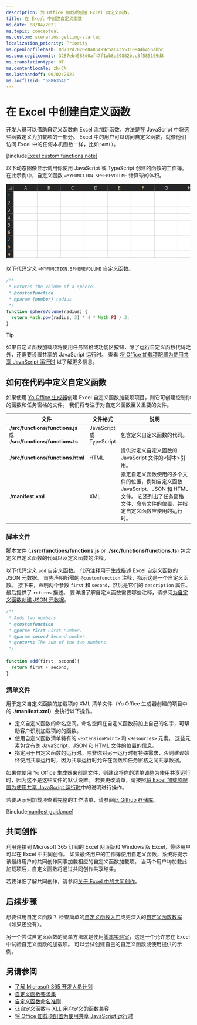 ```yaml
---
description: 为 Office 加载项创建 Excel 自定义函数。
title: 在 Excel 中创建自定义函数
ms.date: 08/04/2021
ms.topic: conceptual
ms.custom: scenarios:getting-started
localization_priority: Priority
ms.openlocfilehash: 8d702d7820e8a85499c5a64355310844b456abbc
ms.sourcegitcommit: 3287eb4588d0af47f1ab8a59882bcc3f585169d8
ms.translationtype: HT
ms.contentlocale: zh-CN
ms.lasthandoff: 09/02/2021
ms.locfileid: "58863546"
---
```

# <a name="create-custom-functions-in-excel"></a>在 Excel 中创建自定义函数

开发人员可以借助自定义函数向 Excel 添加新函数，方法是在 JavaScript 中将这些函数定义为加载项的一部分。 Excel 中的用户可以访问自定义函数，就像他们访问 Excel 中的任何本机函数一样，比如 `SUM()`。

[!include[Excel custom functions note](../includes/excel-custom-functions-note.md)]

以下动态图像显示调用你使用 JavaScript 或 TypeScript 创建的函数的工作簿。 在此示例中，自定义函数 `=MYFUNCTION.SPHEREVOLUME` 计算球的体积。

![显示最终用户插入 MYFUNCTION 的动画图像。将 SPHEREVOLUME 自定义函数放入 Excel 工作表的单元格中。](../images/SphereVolumeNew.gif)

以下代码定义 `=MYFUNCTION.SPHEREVOLUME` 自定义函数。

```js
/**
 * Returns the volume of a sphere.
 * @customfunction
 * @param {number} radius
 */
function sphereVolume(radius) {
  return Math.pow(radius, 3) * 4 * Math.PI / 3;
}
```

> [!TIP]
> 如果自定义函数加载项将使用任务窗格或功能区按钮，除了运行自定义函数代码之外，还需要设置共享的 JavaScript 运行时。 查看 [将 Office 加载项配置为使用共享 JavaScript 运行时](../develop/configure-your-add-in-to-use-a-shared-runtime.md) 以了解更多信息。

## <a name="how-a-custom-function-is-defined-in-code"></a>如何在代码中定义自定义函数

如果使用 [Yo Office 生成器](https://github.com/OfficeDev/generator-office)创建 Excel 自定义函数加载项项目，则它可创建控制你的函数和任务窗格的文件。 我们将专注于对自定义函数至关重要的文件。

| 文件 | 文件格式 | 说明 |
|------|-------------|-------------|
| **./src/functions/functions.js**<br/>或<br/>**./src/functions/functions.ts** | JavaScript<br/>或<br/>TypeScript | 包含定义自定义函数的代码。 |
| **./src/functions/functions.html** | HTML | 提供对定义自定义函数的 JavaScript 文件的&lt;脚本&gt;引用。 |
| **./manifest.xml** | XML | 指定自定义函数使用的多个文件的位置，例如自定义函数 JavaScript、JSON 和 HTML 文件。 它还列出了任务窗格文件、命令文件的位置，并指定自定义函数应使用的运行时。 |

### <a name="script-file"></a>脚本文件

脚本文件 (**./src/functions/functions.js** or **./src/functions/functions.ts**) 包含定义自定义函数的代码以及定义函数的注释。

以下代码定义 `add` 自定义函数。 代码注释用于生成描述 Excel 自定义函数的 JSON 元数据。 首先声明所需的 `@customfunction` 注释，指示这是一个自定义函数。 接下来，声明两个参数 `first` 和 `second`，然后是它们的 `description` 属性。 最后提供了 `returns` 描述。 要详细了解自定义函数需要哪些注释，请参阅[为自定义函数创建 JSON 元数据](custom-functions-json-autogeneration.md)。

```js
/**
 * Adds two numbers.
 * @customfunction 
 * @param first First number.
 * @param second Second number.
 * @returns The sum of the two numbers.
 */

function add(first, second){
  return first + second;
}
```

### <a name="manifest-file"></a>清单文件

用于定义自定义函数的加载项的 XML 清单文件（Yo Office 生成器创建的项目中的 **./manifest.xml**）会执行以下操作。

- 定义自定义函数的命名空间。命名空间在自定义函数前加上自己的名字，可帮助客户识别加载项的的函数。
- 使用自定义函数清单特有的 `<ExtensionPoint>` 和 `<Resources>` 元素。 这些元素包含有关 JavaScript、JSON 和 HTML 文件的位置的信息。
- 指定用于自定义函数的运行时。除非你对另一运行时有特殊需求，否则建议始终使用共享运行时，因为共享运行时允许在函数和任务窗格之间共享数据。

如果你使用 Yo Office 生成器来创建文件，则建议将你的清单调整为使用共享运行时，因为这不是这些文件的默认设置。 若要更改清单，请按照[将 Excel 加载项配置为使用共享 JavaScript 运行时](../develop/configure-your-add-in-to-use-a-shared-runtime.md)中的说明进行操作。

若要从示例加载项查看完整的工作清单，请参阅[此 Github 存储库](https://github.com/OfficeDev/PnP-OfficeAddins/blob/master/Samples/excel-shared-runtime-global-state/manifest.xml)。

[!include[manifest guidance](../includes/manifest-guidance.md)]

## <a name="coauthoring"></a>共同创作

利用连接到 Microsoft 365 订阅的 Excel 网页版和 Windows 版 Excel，最终用户可以在 Excel 中共同创作。 如果最终用户的工作簿使用自定义函数，系统将提示该最终用户的共同创作同事加载相应的自定义函数加载项。 当两个用户均加载此加载项后，自定义函数将通过共同创作共享结果。

若要详细了解共同创作，请参阅[关于 Excel 中的共同创作](/office/vba/excel/concepts/about-coauthoring-in-excel)。

## <a name="next-steps"></a>后续步骤

想要试用自定义函数？ 检查简单的[自定义函数入门](../quickstarts/excel-custom-functions-quickstart.md)或更深入的[自定义函数教程](../tutorials/excel-tutorial-create-custom-functions.md)（如果还没有）。

另一个尝试自定义函数的简单方法就是使用[脚本实验室](https://appsource.microsoft.com/product/office/WA104380862?src=office&corrid=1ada79ac-6392-438d-bb16-fce6994a2a7e&omexanonuid=f7b03101-ec22-4270-a274-bcf16c762039&referralurl=https%3a%2f%2fgithub.com%2fofficedev%2fscript-lab)，这是一个允许您在 Excel 中试验自定义函数的加载项。 可以尝试创建自己的自定义函数或使用提供的示例。

## <a name="see-also"></a>另请参阅

* [了解 Microsoft 365 开发人员计划](https://developer.microsoft.com/microsoft-365/dev-program)
* [自定义函数要求集](custom-functions-requirement-sets.md)
* [自定义函数命名准则](custom-functions-naming.md)
* [让自定义函数与 XLL 用户定义的函数兼容](make-custom-functions-compatible-with-xll-udf.md)
* [将 Office 加载项配置为使用共享 JavaScript 运行时](../develop/configure-your-add-in-to-use-a-shared-runtime.md)

